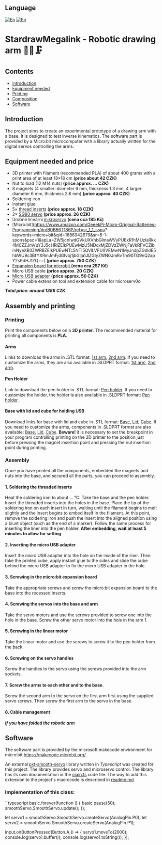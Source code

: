 ## Language
[![En](https://img.shields.io/badge/lang-en-blue)](https://github.com/pslib-cz/2022-p2a-mme-pppp-Kraus-Ivan/blob/main/README.md)
[![En](https://img.shields.io/badge/lang-cs-red)](https://github.com/pslib-cz/2022-p2a-mme-pppp-Kraus-Ivan/blob/main/README.cs.md)


# StardrawMegalink - Robotic drawing arm :tokyo_tower::mechanical_arm::clamp:

## Contents

- [Introduction](#Introduction)
- [Equipment needed](#Equipment-needed)
- [Printing](#printprinter)
- [Composition](#Composition)
- [Software](#Software)


## Introduction
The project aims to create an experimental prototype of a drawing arm with a base. It is designed to test inverse kinematics. The software part is provided by a Micro:bit microcomputer with a library actually written for the digital servos controlling the arms.


## Equipment needed and price
- 3D printer with filament (recommended PLA) of about 400 grams with a print area of at least 18×18 cm **(price about 42 CZK)**
- Nut to load (12 M14 nuts) **(price approx. ... CZK)**
- 8 magnets (4 smaller: diameter 6 mm, thickness 1.3 mm, 4 larger: diameter 6 mm, thickness 2.6 mm) **(price approx. 40 CZK)**
- Soldering iron 
- Instant glue
- 5× [thread inserts](https://eshop.sharplayers.cz/p/zavitove-vlozky-m3?gclid=CjwKCAjwsvujBhAXEiwA_UXnACFnVo32Ehh4C0-VzjGK4OnDROmtyTXOmKyot6yBNGM73W3FBH5FuBoCpv0QAvD_BwE#1555) **(price approx. 18 CZK)**
- 2× [SG90 servo](https://www.aliexpress.com/item/4000903254039.html) **(price approx. 26 CZK)**
- Drobné lineární [mikroservo](https://www.aliexpress.com/item/1005004339409489.html?pdp_npi=2%40dis%21USD%21US%20%248.43%21US%20%248.43%21%21%21%21%21%402103242516849089387838247e4354%2112000028817829408%21btf&_t=pvid:decffea6-7b81-4ac8-801d-0f80278e7e29&afTraceInfo=1005004339409489__pc__pcBridgePPC__xxxxxx__1684908939&spm=a2g0o.ppclist.product.mainProduct) **(cena cca 185 Kč)**
- [Micro:bit](https://www.amazon.com/GeeekPi-Micro-Original-Batteries-Programming/dp/B0BB6T186P/ref=sr_1_1_sspa? keywords=micro+bit&qid=1686042679&sr=8-1- spons&psc=1&spLa=ZW5jcnlwdGVkUXVhbGlmaWVyPUExR1hMUzlaRkk4M0ZZJmVuY3J5cHRlZElkPUEwMzU5NDcxMjZDVzZWNjFaVkRFVCZlbmNyeXB0ZWRBZElkPUEwNTc5NTI5QVlLVFU0VEMwN1MyJndpZGdldE5hbWU9c3BfYXRmJmFjdGlvbj1jbGlja1JlZGlyZWN0JmRvTm90TG9nQ2xpY2s9dHJ1ZQ==) **(price approx. 750 CZK)**
- [Expansion board for microbit
](https://campaign.aliexpress.com/wow/gcp/tesla-pc-new/index?UTABTest=aliabtest377151_530968&src=google&src=google&albch=shopping&acnt=494-037-6276&slnk=&plac=&mtctp=&albbt=Google_7_shopping&albagn=888888&isSmbAutoCall=false&needSmbHouyi=false&albcp=19374404636&albag=&trgt=&crea=en32919813638&netw=x&device=c&albpg=&albpd=en32919813638&gad=1&gclid=CjwKCAjw1YCkBhAOEiwA5aN4AWF3JHqWqZg_oN6JqZttoZp75ZzobjrEqrCE3kOS40wbZjK0dLMC1BoCTrcQAvD_BwE&gclsrc=aw.ds&aff_fcid=ddc743c6ce104a35bf6536f50c1ff099-1686125398647-02721-UneMJZVf&aff_fsk=UneMJZVf&aff_platform=aaf&sk=UneMJZVf&aff_trace_key=ddc743c6ce104a35bf6536f50c1ff099-1686125398647-02721-UneMJZVf&terminal_id=284860dbb5e14a15ad06232ddc3eb903&wh_weex=true&wx_navbar_hidden=true&wx_navbar_transparent=true&ignoreNavigationBar=true&wx_statusbar_hidden=true&bt_src=ppc_direct_lp&scenario=pcBridgePPC&productId=32919813638&OLP=1085100208_f_group2&o_s_id=1085100208) **(cena cca 257 Kč)**
- Micro USB cable **(price approx. 20 CZK)**
- [Micro USB adapter](https://www.aliexpress.com/item/1005002500157420.html) **(price approx. 50 CZK)**
- Power cable extension tool and extension cable for microserv0o
 
***Total price: around 1388 CZK***


## Assembly and printing

### Printing
Print the components below on a **3D printer**.
The recommended material for printing all components is **PLA**.

#### Arms
Links to download the arms in .STL format: [1st arm](./MODELS/models/STARDRAWMEGALINK_arm-1.STL), [2nd arm](./MODELS/models/STARDRAWMEGALINK_arm-2.STL).
If you need to customize the arms, they are also available in .SLDPRT format: [1st arm](./MODELS/solidworks_models/STARDRAWMEGALINK_arm-1.SLDPRT), [2nd arm](./MODELS/solidworks_models/STARDRAWMEGALINK_arm-2.SLDPRT).

#### Pen Holder
Link to download the pen holder in .STL format: [Pen holder](./MODELS/models/STARDRAWMEGALINK_pen-grabber.stl).
If you need to customize the holder, the holder is also available in .SLDPRT format: [Pen holder](./MODELS/solidworks_models/STARDRAWMEGALINK_pen-grabber.SLDPRT).

#### Base with lid and cube for holding USB
Download links for base with lid and cube in .STL format: [Base](./MODELS/models/STARDRAWMEGALINK_base.STL), [Lid](./MODELS/models/STARDRAWMEGALINK_base--cover.STL), [Cube](./MODELS/models/STARDRAWMEGALINK_usb--block.STL). 
If you need to customize the arms, components in .SLDPRT format are also available: [Base](./MODELS/solidworks_models/STARDRAWMEGALINK_base.SLDPRT), [Lid](./MODELS/solidworks_models/STARDRAWMEGALINK_base--cover.SLDPRT), [Cube](./MODELS/models/STARDRAWMEGALINK_usb--block.SLDPRT).
**Beware!** it is necessary to set the breakpoint in your program controlling printing on the 3D printer to the position just before pressing the magnet insertion point and pressing the nut insertion point during printing.

### Assembly
Once you have printed all the components, embedded the magnets and nuts into the base, and secured all the parts, you can proceed to assembly.

#### 1. Soldering the threaded inserts
Heat the soldering iron to about ... °C. Take the base and the pen holder. Insert the threaded inserts into the holes in the base. Place the tip of the soldering iron on each insert in turn, waiting until the filament begins to melt slightly and the insert begins to embed itself in the filament. At this point, remove the soldering iron and push the insert into the aligned position using a blunt object (such as the end of a marker). Follow the same process for inserting the liner into the pen holder. **After embedding, wait at least 5 minutes to allow for setting**

#### 2. Inserting the micro USB adapter
Insert the micro USB adapter into the hole on the inside of the liner. Then take the printed cube, apply instant glue to the sides and slide the cube behind the micro USB adapter to fix the micro USB adapter in the hole.

#### 3. Screwing in the micro:bit expansion board
Take the appropriate screws and screw the micro:bit expansion board to the base into the recessed inserts.

#### 4. Screwing the servos into the base and arm
Take the servo motors and use the screws provided to screw one into the hole in the base. Screw the other servo motor into the hole in the arm 1.

#### 5. Screwing in the linear motor
Take the linear motor and use the screws to screw it to the pen holder from the back.

#### 6. Screwing on the servo handles
Screw the handles to the servo using the screws provided into the arm sockets.

#### 7. Screw the arms to each other and to the base.
Screw the second arm to the servo on the first arm first using the supplied servo screws. Then screw the first arm to the servo in the base.

#### 8. Cable management

***If you have folded the robotic arm***

## Software
The software part is provided by the microsoft makecode environment for micro:bit https://makecode.microbit.org/.

An external [pxt-smooth-servo](https://github.com/Kraus-Ivan/pxt-smooth-servo) library written in *Typescript* was created for this project. The library provides servo and microservo control.
The library has its own documentation in the [main.ts](https://github.com/Kraus-Ivan/pxt-smooth-servo/blob/master/main.ts) code file.
The way to add this extension to the project's macrocode is described in [readme.md](https://github.com/Kraus-Ivan/pxt-smooth-servo/blob/master/README.md).
### Implementation of this class:

``typescript
basic.forever(function () {
    basic.pause(50);
	smoothServo.SmoothServo.update();
});

let servo1 = smoothServo.SmoothServo.createServo(AnalogPin.P0);
let servo2 = smoothServo.SmoothServo.createServo(AnalogPin.P1);

input.onButtonPressed(Button.A,() => {
    servo1.moveTo(2000);
    console.log(servo1.buffer());
    console.log(servo1.toString());
});
```
